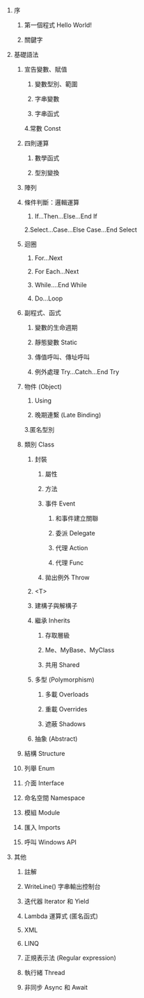 1. 序

   1. 第一個程式 Hello World!

   2. 關鍵字

2. 基礎語法

   1. 宣告變數、賦值

      1. 變數型別、範圍

      2. 字串變數

      3. 字串函式
   
      4.常數 Const

   2. 四則運算

      1. 數學函式

      2. 型別變換

   3. 陣列

   4. 條件判斷：邏輯運算

      1. If…Then…Else…End If

      2.Select…Case…Else Case…End Select

   5. 迴圈

      1. For…Next

      2. For Each…Next

      3. While.…End While

      4. Do…Loop

   6. 副程式、函式

      1. 變數的生命週期

      2. 靜態變數 Static

      3. 傳值呼叫、傳址呼叫

      4. 例外處理 Try…Catch…End Try

   7. 物件 (Object)

      1. Using

      2. 晚期連繫 (Late Binding)

      3.匿名型別

   8. 類別 Class

      1. 封裝

         1. 屬性

         2. 方法

         3. 事件 Event

            1. 和事件建立關聯

            2. 委派 Delegate

            3. 代理 Action

            4. 代理 Func

         4. 拋出例外 Throw

      2. &lt;T&gt;

      3. 建構子與解構子

      4. 繼承 Inherits

         1. 存取層級

         2. Me、MyBase、MyClass

         3. 共用 Shared

      5. 多型 (Polymorphism)

         1. 多載 Overloads

         2. 重載 Overrides

         3. 遮蔽 Shadows

      6. 抽象 (Abstract)

   9. 結構 Structure

   10. 列舉 Enum

   11. 介面 Interface

   12. 命名空間 Namespace

   13. 模組 Module

   14. 匯入 Imports

   15. 呼叫 Windows API

3. 其他

      1. 註解

      2. WriteLine() 字串輸出控制台

      3. 迭代器 Iterator 和 Yield

      4. Lambda 運算式 (匿名函式)

      5. XML

      6. LINQ

      7. 正規表示法 (Regular expression)

      8. 執行緒 Thread

      9. 非同步 Async 和 Await

